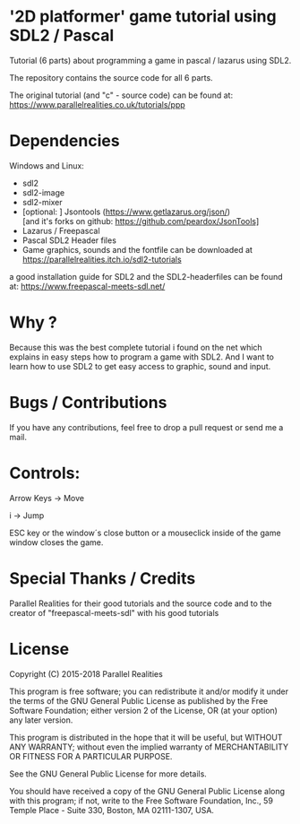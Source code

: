 # '2D platformer' game tutorial using SDL2 / Pascal

Tutorial (6 parts) about programming a game in pascal / lazarus using SDL2.

The repository contains the source code for all 6 parts.

The original tutorial (and "c" - source code) can be found at: https://www.parallelrealities.co.uk/tutorials/ppp

# Dependencies

Windows and Linux:

* sdl2
* sdl2-image
* sdl2-mixer
* [optional: ] Jsontools     (https://www.getlazarus.org/json/)  
  [and it's forks on github:  https://github.com/peardox/JsonTools]
* Lazarus / Freepascal
* Pascal SDL2 Header files 
* Game graphics, sounds and the fontfile can be downloaded at https://parallelrealities.itch.io/sdl2-tutorials

a good installation guide for SDL2 and the SDL2-headerfiles can be found at:  https://www.freepascal-meets-sdl.net/

# Why ?

Because this was the best complete tutorial i found on the net which explains in easy steps how to program a game with SDL2. 
And I want to learn how to use SDL2 to get easy access to graphic, sound and input.

# Bugs / Contributions 

If you have any contributions, feel free to drop a pull request or send me a mail.

# Controls:

Arrow Keys -> Move

i -> Jump

ESC key or the window´s close button or a mouseclick inside of the game window closes the game.

# Special Thanks / Credits

Parallel Realities for their good tutorials and the source code and
to the creator of "freepascal-meets-sdl" with his good tutorials

# License

Copyright (C) 2015-2018 Parallel Realities

This program is free software; you can redistribute it and/or
modify it under the terms of the GNU General Public License
as published by the Free Software Foundation; either version 2
of the License, OR (at your option) any later version.

This program is distributed in the hope that it will be useful,
but WITHOUT ANY WARRANTY; without even the implied warranty of
MERCHANTABILITY OR FITNESS FOR A PARTICULAR PURPOSE.

See the GNU General Public License for more details.

You should have received a copy of the GNU General Public License
along with this program; if not, write to the Free Software
Foundation, Inc., 59 Temple Place - Suite 330, Boston, MA  02111-1307, USA.

